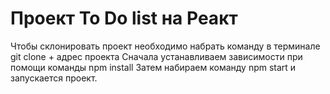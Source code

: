 # Проект To Do list на Реакт
 Чтобы склонировать проект необходимо набрать команду в терминале git clone + адрес проекта
 Сначала устанавливаем зависимости при помощи команды npm install
 Затем набираем команду npm start и запускается проект.
